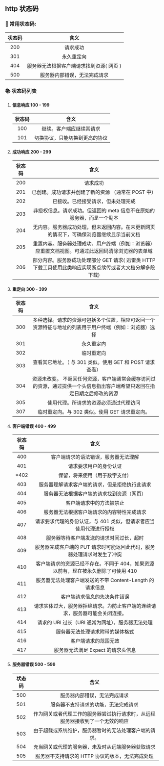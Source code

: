 ## http 状态码

### :dart: 常用状态码:

| 状态码 |                   含义                   |
| :----: | :--------------------------------------: |
|  200   |                 请求成功                 |
|  301   |                永久重定向                |
|  404   | 服务器无法根据客户端请求找到资源( 网页 ) |
|  500   |       服务器内部错误，无法完成请求       |

### :books: 状态码列表

1. #### 信息响应 100 - 199

   | 状态码 |              含义              |
   | :----: | :----------------------------: |
   |  100   |    继续。客户端应继续其请求    |
   |  101   | 切换协议，只能切换到更高的协议 |

2. #### 成功响应 200 - 299

   | 状态码 |                                                    含义                                                    |
   | :----: | :--------------------------------------------------------------------------------------------------------: |
   |  200   |                                                  请求成功                                                  |
   |  201   |                            已创建。成功请求并创建了新的资源 （通常在 POST 中）                             |
   |  202   |                                     已接收。已经接受请求，但未处理完成                                     |
   |  203   |                   非授权信息。请求成功。但返回的 meta 信息不在原始的服务器，而是一个副本                   |
   |  204   |          无内容。服务器成功处理，但未返回内容。在未更新网页的情况下，可确保浏览器继续显示当前文档          |
   |  205   |     重置内容。服务器处理成功，用户终端（例如：浏览器）应重置文档视图。可通过此返回码清除浏览器的表单域     |
   |  206   | 部分内容。服务器成功处理部分 GET 请求( 迅雷类 HTTP 下载工具使用此类响应实现断点续传或者大文档分解多段下载) |

3. #### 重定向 300 - 399

   | 状态码 |                                                           含义                                                            |
   | :----: | :-----------------------------------------------------------------------------------------------------------------------: |
   |  300   |          多种选择。请求的资源可包括多个位置，相应可返回一个资源特征与地址的列表用于用户终端（例如：浏览器）选择           |
   |  301   |                                                        永久重定向                                                         |
   |  302   |                                                        临时重定向                                                         |
   |  303   |                                 查看其它地址。（ 与 301 类似。使用 GET 和 POST 请求查看）                                 |
   |  304   | 资源未改变。 不返回任何资源，客户端通常会缓存访问过的资源，通过提供一个头信息指出客户端希望只返回在指定日期之后修改的资源 |
   |  305   |                                          使用代理。所请求的资源必须通过代理访问                                           |
   |  307   |                                      临时重定向。与 302 类似。使用 GET 请求重定向。                                       |

4. #### 客户端错误 400 - 499

   | 状态码 |                                        含义                                        |
   | :----: | :--------------------------------------------------------------------------------: |
   |  400   |                        客户端请求的语法错误，服务器无法理解                        |
   |  401   |                               请求要求用户的身份认证                               |
   | \*402  |                           保留，将来使用（用于数字支付）                           |
   |  403   |                   服务器理解请求客户端的请求，但是拒绝执行此请求                   |
   |  404   |                     服务器无法根据客户端的请求找到资源（网页）                     |
   |  405   |                              客户端请求中的方法被禁止                              |
   |  406   |                     服务器无法根据客户端请求的内容特性完成请求                     |
   |  407   |         请求要求代理的身份认证，与 401 类似，但请求者应当使用代理进行授权          |
   |  408   |                      服务器等待客户端发送的请求时间过长，超时                      |
   |  409   |      服务器完成客户端的 PUT 请求时可能返回此代码，服务器处理请求时发生了冲突       |
   |  410   | 客户端请求的资源已经不存在。不同于 404，如果资源以前有，现在被永久删除了可使用 410 |
   |  411   |              服务器无法处理客户端发送的不带 Content-Length 的请求信息              |
   |  412   |                            客户端请求信息的先决条件错误                            |
   |  413   |    请求实体过大，服务器拒绝请求。为防止客户端的连续请求，服务器可能会关闭连接。    |
   |  414   |                 请求的 URI 过长（URI 通常为网址），服务器无法处理                  |
   |  415   |                          服务器无法处理请求附带的媒体格式                          |
   |  416   |                                客户端请求的范围无效                                |
   |  417   |                         服务器无法满足 Expect 的请求头信息                         |

5. #### 服务器错误 500 - 599

   | 状态码 |                                      含义                                      |
   | :----: | :----------------------------------------------------------------------------: |
   |  500   |                          服务器内部错误，无法完成请求                          |
   |  501   |                      服务器不支持请求的功能，无法完成请求                      |
   |  502   | 作为网关或者代理工作的服务器尝试执行请求时，从远程服务器接收到了一个无效的响应 |
   |  503   |             由于超载或系统维护，服务器暂时的无法处理客户端的请求。             |
   |  504   |               充当网关或代理的服务器，未及时从远端服务器获取请求               |
   |  505   |                服务器不支持请求的 HTTP 协议的版本，无法完成处理                |
